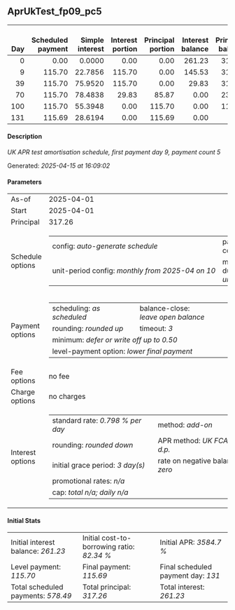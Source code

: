 <h2>AprUkTest_fp09_pc5</h2><table><thead style="vertical-align: bottom;"><th style="text-align: right;">Day</th><th style="text-align: right;">Scheduled payment</th><th style="text-align: right;">Simple interest</th><th style="text-align: right;">Interest portion</th><th style="text-align: right;">Principal portion</th><th style="text-align: right;">Interest balance</th><th style="text-align: right;">Principal balance</th><th style="text-align: right;">Total simple interest</th><th style="text-align: right;">Total interest</th><th style="text-align: right;">Total principal</th></thead><tr style="text-align: right;"><td class="ci00">0</td><td class="ci01" style="white-space: nowrap;">0.00</td><td class="ci02">0.0000</td><td class="ci03">0.00</td><td class="ci04">0.00</td><td class="ci05">261.23</td><td class="ci06">317.26</td><td class="ci07">0.0000</td><td class="ci08">0.00</td><td class="ci09">0.00</td></tr><tr style="text-align: right;"><td class="ci00">9</td><td class="ci01" style="white-space: nowrap;">115.70</td><td class="ci02">22.7856</td><td class="ci03">115.70</td><td class="ci04">0.00</td><td class="ci05">145.53</td><td class="ci06">317.26</td><td class="ci07">22.7856</td><td class="ci08">115.70</td><td class="ci09">0.00</td></tr><tr style="text-align: right;"><td class="ci00">39</td><td class="ci01" style="white-space: nowrap;">115.70</td><td class="ci02">75.9520</td><td class="ci03">115.70</td><td class="ci04">0.00</td><td class="ci05">29.83</td><td class="ci06">317.26</td><td class="ci07">98.7377</td><td class="ci08">231.40</td><td class="ci09">0.00</td></tr><tr style="text-align: right;"><td class="ci00">70</td><td class="ci01" style="white-space: nowrap;">115.70</td><td class="ci02">78.4838</td><td class="ci03">29.83</td><td class="ci04">85.87</td><td class="ci05">0.00</td><td class="ci06">231.39</td><td class="ci07">177.2214</td><td class="ci08">261.23</td><td class="ci09">85.87</td></tr><tr style="text-align: right;"><td class="ci00">100</td><td class="ci01" style="white-space: nowrap;">115.70</td><td class="ci02">55.3948</td><td class="ci03">0.00</td><td class="ci04">115.70</td><td class="ci05">0.00</td><td class="ci06">115.69</td><td class="ci07">232.6162</td><td class="ci08">261.23</td><td class="ci09">201.57</td></tr><tr style="text-align: right;"><td class="ci00">131</td><td class="ci01" style="white-space: nowrap;">115.69</td><td class="ci02">28.6194</td><td class="ci03">0.00</td><td class="ci04">115.69</td><td class="ci05">0.00</td><td class="ci06">0.00</td><td class="ci07">261.2356</td><td class="ci08">261.23</td><td class="ci09">317.26</td></tr></table><p><h4>Description</h4><i>UK APR test amortisation schedule, first payment day 9, payment count 5</i></p><p>Generated: <i>2025-04-15 at 16:09:02</i></p><h4>Parameters</h4><table><tr><td>As-of</td><td>2025-04-01</td></tr><tr><td>Start</td><td>2025-04-01</td></tr><tr><td>Principal</td><td>317.26</td></tr><tr><td>Schedule options</td><td><table><tr><td>config: <i>auto-generate schedule</i></td><td>payment count: <i>5</i></td></tr><tr><td style="white-space: nowrap;">unit-period config: <i>monthly from 2025-04 on 10</i></td><td>max duration: <i>unlimited</i></td></tr></table></td></tr><tr><td>Payment options</td><td><table><tr><td>scheduling: <i>as scheduled</i></td><td>balance-close: <i>leave&nbsp;open&nbsp;balance</i></td></tr><tr><td>rounding: <i>rounded up</i></td><td>timeout: <i>3</i></td></tr><tr><td colspan='2'>minimum: <i>defer&nbsp;or&nbsp;write&nbsp;off&nbsp;up&nbsp;to&nbsp;0.50</i></td></tr><tr><td colspan='2'>level-payment option: <i>lower&nbsp;final&nbsp;payment</i></td></tr></table></td></tr><tr><td>Fee options</td><td>no fee</td></tr><tr><td>Charge options</td><td>no charges</td></tr><tr><td>Interest options</td><td><table><tr><td>standard rate: <i>0.798 % per day</i></td><td>method: <i>add-on</i></td></tr><tr><td>rounding: <i>rounded down</i></td><td>APR method: <i>UK FCA to 1 d.p.</i></td></tr><tr><td>initial grace period: <i>3 day(s)</i></td><td>rate on negative balance: <i>zero</i></td></tr><tr><td colspan="2">promotional rates: <i><i>n/a</i></i></td></tr><tr><td colspan="2">cap: <i>total <i>n/a</i>; daily <i>n/a</i></td></tr></table></td></tr></table><h4>Initial Stats</h4><table><tr><td>Initial interest balance: <i>261.23</i></td><td>Initial cost-to-borrowing ratio: <i>82.34 %</i></td><td>Initial APR: <i>3584.7 %</i></td></tr><tr><td>Level payment: <i>115.70</i></td><td>Final payment: <i>115.69</i></td><td>Final scheduled payment day: <i>131</i></td></tr><tr><td>Total scheduled payments: <i>578.49</i></td><td>Total principal: <i>317.26</i></td><td>Total interest: <i>261.23</i></td></tr></table>